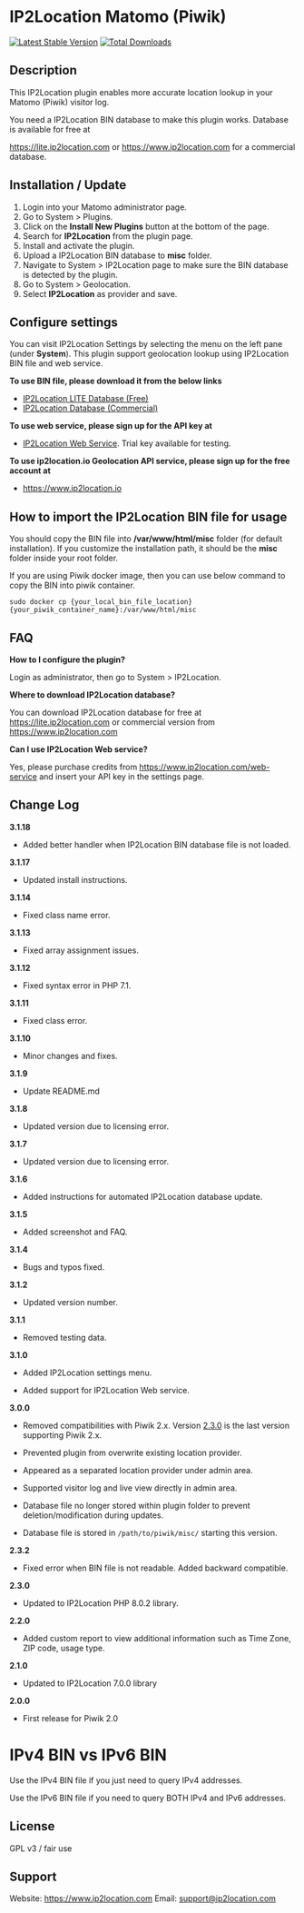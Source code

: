 # IP2Location Matomo (Piwik)
[![Latest Stable Version](https://img.shields.io/packagist/v/ip2location/ip2location-piwik.svg)](https://packagist.org/packages/ip2location/ip2location-piwik)
[![Total Downloads](https://img.shields.io/packagist/dt/ip2location/ip2location-piwik.svg?style=flat-square)](https://packagist.org/packages/ip2location/ip2location-piwik)

## Description

This IP2Location plugin enables more accurate location lookup in your Matomo (Piwik) visitor log.

You need a IP2Location BIN database to make this plugin works. Database is available for free at

https://lite.ip2location.com or https://www.ip2location.com for a commercial database.



## Installation / Update

1. Login into your Matomo administrator page.
2. Go to System > Plugins.
3. Click on the **Install New Plugins** button at the bottom of the page.
4. Search for **IP2Location** from the plugin page.
5. Install and activate the plugin.
6. Upload a IP2Location BIN database to **misc** folder. 
7. Navigate to System > IP2Location page to make sure the BIN database is detected by the plugin.
8. Go to System > Geolocation.
9. Select **IP2Location** as provider and save.




## Configure settings

You can visit IP2Location Settings by selecting the menu on the left pane (under **System**). This plugin support geolocation lookup using IP2Location BIN file and web service.

**To use BIN file, please download it from the below links**
* [IP2Location LITE Database (Free)](https://lite.ip2location.com)
* [IP2Location Database (Commercial)](https://www.ip2location.com)

**To use web service, please sign up for the API key at**

* [IP2Location Web Service](https://www.ip2location.com/web-service/ip2location). Trial key available for testing.

**To use ip2location.io Geolocation API service, please sign up for the free account at**

* https://www.ip2location.io

## How to import the IP2Location BIN file for usage
You should copy the BIN file into **/var/www/html/misc** folder (for default installation). If you customize the installation path, it should be the **misc** folder inside your root folder.

If you are using Piwik docker image, then you can use below command to copy the BIN into piwik container.
```
sudo docker cp {your_local_bin_file_location} {your_piwik_container_name}:/var/www/html/misc
```

## FAQ

__How to I configure the plugin?__

Login as administrator, then go to System > IP2Location.



__Where to download IP2Location database?__

You can download IP2Location database for free at https://lite.ip2location.com or commercial version from https://www.ip2location.com



__Can I use IP2Location Web service?__

Yes, please purchase credits from https://www.ip2location.com/web-service and insert your API key in the settings page.



## Change Log

**3.1.18**

* Added better handler when IP2Location BIN database file is not loaded.



**3.1.17**

* Updated install instructions.



__3.1.14__

- Fixed class name error.



__3.1.13__

- Fixed array assignment issues.



__3.1.12__

- Fixed syntax error in PHP 7.1.



__3.1.11__

- Fixed class error.



__3.1.10__

- Minor changes and fixes.



__3.1.9__

- Update README.md



__3.1.8__

- Updated version due to licensing error.



__3.1.7__

- Updated version due to licensing error.



__3.1.6__

* Added instructions for automated IP2Location database update.



__3.1.5__

* Added screenshot and FAQ.

  

__3.1.4__

* Bugs and typos fixed.

  

__3.1.2__

* Updated version number.

  

__3.1.1__

* Removed testing data.

  


__3.1.0__

* Added IP2Location settings menu.

* Added support for IP2Location Web service.

  

__3.0.0__

- Removed compatibilities with Piwik 2.x. Version [2.3.0](https://github.com/ip2location/ip2location-piwik/releases/tag/2.3.0) is the last version supporting Piwik 2.x.

- Prevented plugin from overwrite existing location provider.

- Appeared as a separated location provider under admin area.

- Supported visitor log and live view directly in admin area.

- Database file no longer stored within plugin folder to prevent deletion/modification during updates.

- Database file is stored in `/path/to/piwik/misc/` starting this version.

  

__2.3.2__

* Fixed error when BIN file is not readable. Added backward compatible.

  

__2.3.0__
* Updated to IP2Location PHP 8.0.2 library.

  

__2.2.0__
* Added custom report to view additional information such as Time Zone, ZIP code, usage type.

  

__2.1.0__
* Updated to IP2Location 7.0.0 library

  

__2.0.0__
* First release for Piwik 2.0

  

IPv4 BIN vs IPv6 BIN
====================

Use the IPv4 BIN file if you just need to query IPv4 addresses.

Use the IPv6 BIN file if you need to query BOTH IPv4 and IPv6 addresses.


## License

GPL v3 / fair use



## Support
Website: https://www.ip2location.com
Email: support@ip2location.com
